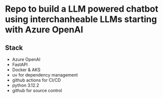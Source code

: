 # Repo to build a LLM powered chatbot using interchanheable LLMs starting with Azure OpenAI 

## Stack

- Azure OpenAI
- FastAPI
- Docker & AKS
- uv for dependency management
- github actions for CI/CD
- python 3.12.2
- github for source control


